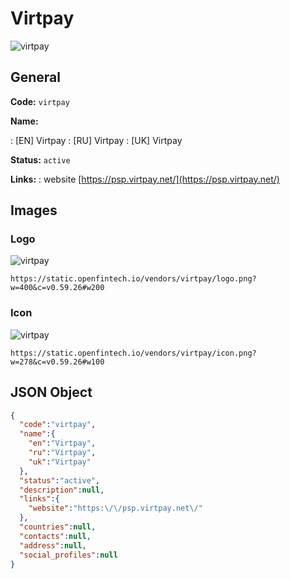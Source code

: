 
# Virtpay 
![virtpay](https://static.openfintech.io/vendors/virtpay/logo.png?w=400&c=v0.59.26#w200)  

## General 
 
**Code:** `virtpay` 
 
**Name:** 
 
:	[EN] Virtpay 
:	[RU] Virtpay 
:	[UK] Virtpay 
 
**Status:** `active` 
 
**Links:** 
: website [https://psp.virtpay.net/](https://psp.virtpay.net/) 
 

## Images 

### Logo 
 
![virtpay](https://static.openfintech.io/vendors/virtpay/logo.png?w=400&c=v0.59.26#w200)  

```
https://static.openfintech.io/vendors/virtpay/logo.png?w=400&c=v0.59.26#w200
```  

### Icon 
 
![virtpay](https://static.openfintech.io/vendors/virtpay/icon.png?w=278&c=v0.59.26#w100)  

```
https://static.openfintech.io/vendors/virtpay/icon.png?w=278&c=v0.59.26#w100
```  

## JSON Object 

```json
{
  "code":"virtpay",
  "name":{
    "en":"Virtpay",
    "ru":"Virtpay",
    "uk":"Virtpay"
  },
  "status":"active",
  "description":null,
  "links":{
    "website":"https:\/\/psp.virtpay.net\/"
  },
  "countries":null,
  "contacts":null,
  "address":null,
  "social_profiles":null
}
```  
